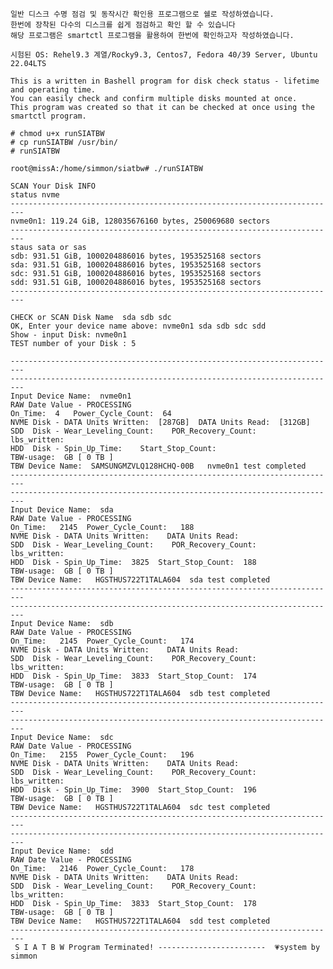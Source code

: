     일반 디스크 수명 점검 및 동작시간 확인용 프로그램으로 쉘로 작성하였습니다.
    한번에 장착된 다수의 디스크를 쉽게 점검하고 확인 할 수 있습니다
    해당 프로그램은 smartctl 프로그램을 활용하여 한번에 확인하고자 작성하였습니다.

    시험된 OS: Rehel9.3 계열/Rocky9.3, Centos7, Fedora 40/39 Server, Ubuntu 22.04LTS

    This is a written in Bashell program for disk check status - lifetime and operating time.
    You can easily check and confirm multiple disks mounted at once.
    This program was created so that it can be checked at once using the smartctl program.

    # chmod u+x runSIATBW
    # cp runSIATBW /usr/bin/
    # runSIATBW

    root@missA:/home/simmon/siatbw# ./runSIATBW 
 
    SCAN Your Disk INFO
    status nvme
    -------------------------------------------------------------------------
    nvme0n1: 119.24 GiB, 128035676160 bytes, 250069680 sectors
    -------------------------------------------------------------------------
    staus sata or sas
    sdb: 931.51 GiB, 1000204886016 bytes, 1953525168 sectors
    sda: 931.51 GiB, 1000204886016 bytes, 1953525168 sectors
    sdc: 931.51 GiB, 1000204886016 bytes, 1953525168 sectors
    sdd: 931.51 GiB, 1000204886016 bytes, 1953525168 sectors
    -------------------------------------------------------------------------
                                                                    
    CHECK or SCAN Disk Name  sda sdb sdc 
    OK, Enter your device name above: nvme0n1 sda sdb sdc sdd
    Show - input Disk: nvme0n1                                                                         
    TEST number of your Disk : 5
                                                                         
    -------------------------------------------------------------------------
    -------------------------------------------------------------------------
    Input Device Name:  nvme0n1 
    RAW Date Value - PROCESSING                       
    On_Time:  4   Power_Cycle_Count:  64  
    NVME Disk - DATA Units Written:  [287GB]  DATA Units Read:  [312GB] 
    SDD  Disk - Wear_Leveling_Count:    POR_Recovery_Count:    lbs_written:  
    HDD  Disk - Spin_Up_Time:    Start_Stop_Count:   
    TBW-usage:  GB [ 0 TB ] 
    TBW Device Name:  SAMSUNGMZVLQ128HCHQ-00B   nvme0n1 test completed
    -------------------------------------------------------------------------
    -------------------------------------------------------------------------
    Input Device Name:  sda 
    RAW Date Value - PROCESSING                       
    On_Time:   2145  Power_Cycle_Count:   188 
    NVME Disk - DATA Units Written:    DATA Units Read:   
    SDD  Disk - Wear_Leveling_Count:    POR_Recovery_Count:    lbs_written:  
    HDD  Disk - Spin_Up_Time:  3825  Start_Stop_Count:  188 
    TBW-usage:  GB [ 0 TB ] 
    TBW Device Name:   HGSTHUS722T1TALA604  sda test completed
    -------------------------------------------------------------------------
    -------------------------------------------------------------------------
    Input Device Name:  sdb 
    RAW Date Value - PROCESSING                       
    On_Time:   2145  Power_Cycle_Count:   174 
    NVME Disk - DATA Units Written:    DATA Units Read:   
    SDD  Disk - Wear_Leveling_Count:    POR_Recovery_Count:    lbs_written:  
    HDD  Disk - Spin_Up_Time:  3833  Start_Stop_Count:  174 
    TBW-usage:  GB [ 0 TB ] 
    TBW Device Name:   HGSTHUS722T1TALA604  sdb test completed
    -------------------------------------------------------------------------
    -------------------------------------------------------------------------
    Input Device Name:  sdc 
    RAW Date Value - PROCESSING                       
    On_Time:   2155  Power_Cycle_Count:   196 
    NVME Disk - DATA Units Written:    DATA Units Read:   
    SDD  Disk - Wear_Leveling_Count:    POR_Recovery_Count:    lbs_written:  
    HDD  Disk - Spin_Up_Time:  3900  Start_Stop_Count:  196 
    TBW-usage:  GB [ 0 TB ] 
    TBW Device Name:   HGSTHUS722T1TALA604  sdc test completed
    -------------------------------------------------------------------------
    -------------------------------------------------------------------------
    Input Device Name:  sdd 
    RAW Date Value - PROCESSING                       
    On_Time:   2146  Power_Cycle_Count:   178 
    NVME Disk - DATA Units Written:    DATA Units Read:   
    SDD  Disk - Wear_Leveling_Count:    POR_Recovery_Count:    lbs_written:  
    HDD  Disk - Spin_Up_Time:  3833  Start_Stop_Count:  178 
    TBW-usage:  GB [ 0 TB ] 
    TBW Device Name:   HGSTHUS722T1TALA604  sdd test completed
    -------------------------------------------------------------------------
     S I A T B W Program Terminated! ------------------------  💗system by simmon 
     
